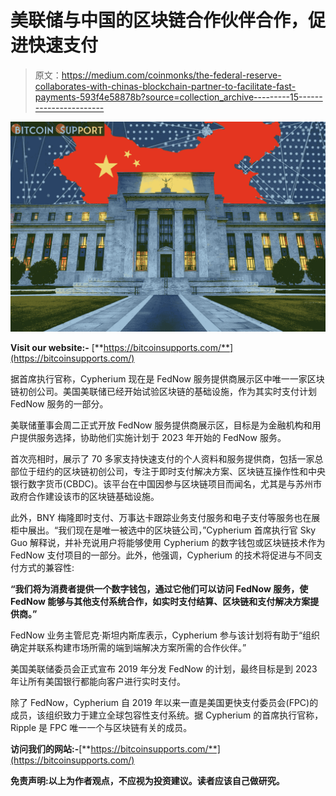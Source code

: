 # 美联储与中国的区块链合作伙伴合作，促进快速支付

> 原文：<https://medium.com/coinmonks/the-federal-reserve-collaborates-with-chinas-blockchain-partner-to-facilitate-fast-payments-593f4e58878b?source=collection_archive---------15----------------------->

![](img/56fc3767f7690358ef11d3f1fd1c2d0f.png)

**Visit our website:-** [**https://bitcoinsupports.com/**](https://bitcoinsupports.com/)

据首席执行官称，Cypherium 现在是 FedNow 服务提供商展示区中唯一一家区块链初创公司。美国美联储已经开始试验区块链的基础设施，作为其实时支付计划 FedNow 服务的一部分。

美联储董事会周二正式开放 FedNow 服务提供商展示区，目标是为金融机构和用户提供服务选择，协助他们实施计划于 2023 年开始的 FedNow 服务。

首次亮相时，展示了 70 多家支持快速支付的个人资料和服务提供商，包括一家总部位于纽约的区块链初创公司，专注于即时支付解决方案、区块链互操作性和中央银行数字货币(CBDC)。该平台在中国因参与区块链项目而闻名，尤其是与苏州市政府合作建设该市的区块链基础设施。

此外，BNY 梅隆即时支付、万事达卡跟踪业务支付服务和电子支付等服务也在展柜中展出。“我们现在是唯一被选中的区块链公司，”Cypherium 首席执行官 Sky Guo 解释说，并补充说用户将能够使用 Cypherium 的数字钱包或区块链技术作为 FedNow 支付项目的一部分。此外，他强调，Cypherium 的技术将促进与不同支付方式的兼容性:

**“我们将为消费者提供一个数字钱包，通过它他们可以访问 FedNow 服务，使 FedNow 能够与其他支付系统合作，如实时支付结算、区块链和支付解决方案提供商。”**

FedNow 业务主管尼克·斯坦内斯库表示，Cypherium 参与该计划将有助于“组织确定并联系构建市场所需的端到端解决方案所需的合作伙伴。”

美国美联储委员会正式宣布 2019 年分发 FedNow 的计划，最终目标是到 2023 年让所有美国银行都能向客户进行实时支付。

除了 FedNow，Cypherium 自 2019 年以来一直是美国更快支付委员会(FPC)的成员，该组织致力于建立全球包容性支付系统。据 Cypherium 的首席执行官称，Ripple 是 FPC 唯一一个与区块链有关的成员。

**访问我们的网站:-**[**https://bitcoinsupports.com/**](https://bitcoinsupports.com/)

**免责声明:以上为作者观点，不应视为投资建议。读者应该自己做研究。**